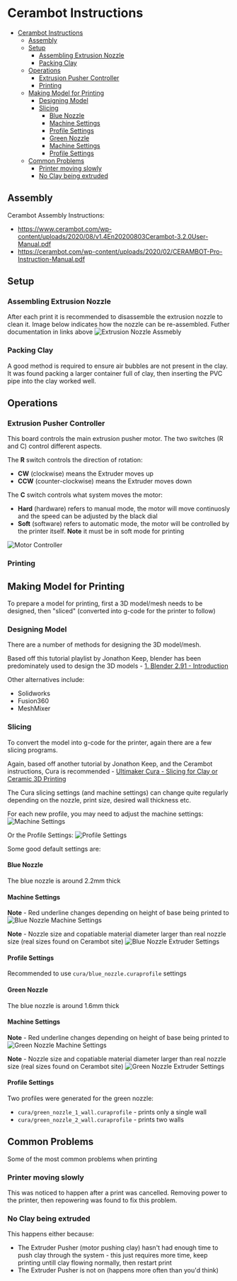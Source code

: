 # Cerambot Instructions

- [Cerambot Instructions](#cerambot-instructions)
  - [Assembly](#assembly)
  - [Setup](#setup)
    - [Assembling Extrusion Nozzle](#assembling-extrusion-nozzle)
    - [Packing Clay](#packing-clay)
  - [Operations](#operations)
    - [Extrusion Pusher Controller](#extrusion-pusher-controller)
    - [Printing](#printing)
  - [Making Model for Printing](#making-model-for-printing)
    - [Designing Model](#designing-model)
    - [Slicing](#slicing)
      - [Blue Nozzle](#blue-nozzle)
      - [Machine Settings](#machine-settings)
      - [Profile Settings](#profile-settings)
      - [Green Nozzle](#green-nozzle)
      - [Machine Settings](#machine-settings-1)
      - [Profile Settings](#profile-settings-1)
  - [Common Problems](#common-problems)
    - [Printer moving slowly](#printer-moving-slowly)
    - [No Clay being extruded](#no-clay-being-extruded)

## Assembly 

Cerambot Assembly Instructions:

- https://www.cerambot.com/wp-content/uploads/2020/08/v1.4En20200803Cerambot-3.2.0User-Manual.pdf
- https://cerambot.com/wp-content/uploads/2020/02/CERAMBOT-Pro-Instruction-Manual.pdf

## Setup

### Assembling Extrusion Nozzle

After each print it is recommended to disassemble the extrusion nozzle to clean it. Image below indicates how the nozzle can be re-assembled. Futher documentation in links above
![Extrusion Nozzle Assmebly](images\extrusion_nozzle_assembly.jpg "Extrusion Nozzle Assmebly")

### Packing Clay

A good method is required to ensure air bubbles are not present in the clay. It was found packing a larger container full of clay, then inserting the PVC pipe into the clay worked well. 

## Operations

### Extrusion Pusher Controller

This board controls the main extrusion pusher motor. The two switches (R and C) control different aspects.

The **R** switch controls the direction of rotation:
- **CW** (clockwise) means the Extruder moves up
- **CCW** (counter-clockwise) means the Extruder moves down

The **C** switch controls what system moves the motor:
- **Hard** (hardware) refers to manual mode, the motor will move continuosly and the speed can be adjusted by the black dial
- **Soft** (software) refers to automatic mode, the motor will be controlled by the printer itself. **Note** it must be in soft mode for printing 

![Motor Controller](images\motor_controller.jpg "Motor Controller")

### Printing


## Making Model for Printing 

To prepare a model for printing, first a 3D model/mesh needs to be designed, then "sliced" (converted into g-code for the printer to follow)

### Designing Model

There are a number of methods for designing the 3D model/mesh.

Based off this tutorial playlist by Jonathon Keep, blender has been predominately used to design the 3D models - [1. Blender 2.91 - Introduction](https://www.youtube.com/watch?v=mJLemUhaOhs&list=PLD_uR9vw07u_UHrYtAP1YTZXoTKHUP5T9)

Other alternatives include:
- Solidworks
- Fusion360
- MeshMixer

### Slicing

To convert the model into g-code for the printer, again there are a few slicing programs.

Again, based off another tutorial by Jonathon Keep, and the Cerambot instructions, Cura is recommended - [Ultimaker Cura - Slicing for Clay or Ceramic 3D Printing](https://www.youtube.com/watch?v=sS6RdKzGirQ)

The Cura slicing settings (and machine settings) can change quite regularly depending on the nozzle, print size, desired wall thickness etc.

For each new profile, you may need to adjust the machine settings:
![Machine Settings](images\machine_settings.jpg "Machine Settings")

Or the Profile Settings:
![Profile Settings](images\profile_settings.jpg "Profile Settings")

Some good default settings are:

#### Blue Nozzle

The blue nozzle is around 2.2mm thick
#### Machine Settings

**Note** - Red underline changes depending on height of base being printed to
![Blue Nozzle Machine Settings](images\blue_nozzle_machine_settings.jpg "Blue Nozzle Machine Settings")

**Note** - Nozzle size and copatiable material diameter larger than real nozzle size (real sizes found on Cerambot site)
![Blue Nozzle Extruder Settings](images\blue_nozzle_extruder_settings.jpg "Blue Nozzle Extruder Settings")

#### Profile Settings

Recommended to use ``cura/blue_nozzle.curaprofile`` settings

#### Green Nozzle

The blue nozzle is around 1.6mm thick
#### Machine Settings

**Note** - Red underline changes depending on height of base being printed to
![Green Nozzle Machine Settings](images\green_nozzle_machine_settings.jpg "Green Nozzle Machine Settings")

**Note** - Nozzle size and copatiable material diameter larger than real nozzle size (real sizes found on Cerambot site)
![Green Nozzle Extruder Settings](images\green_nozzle_extruder_settings.jpg "Green Nozzle Extruder Settings")

#### Profile Settings

Two profiles were generated for the green nozzle:
- ``cura/green_nozzle_1_wall.curaprofile`` - prints only a single wall
- ``cura/green_nozzle_2_wall.curaprofile`` - prints two walls 

## Common Problems

Some of the most common problems when printing

### Printer moving slowly 

This was noticed to happen after a print was cancelled. Removing power to the printer, then repowering was found to fix this problem.

### No Clay being extruded

This happens either because:
-  The Extruder Pusher (motor pushing clay) hasn't had enough time to push clay through the system - this just requires more time, keep printing untill clay flowing normally, then restart print
- The Extruder Pusher is not on (happens more often than you'd think)
